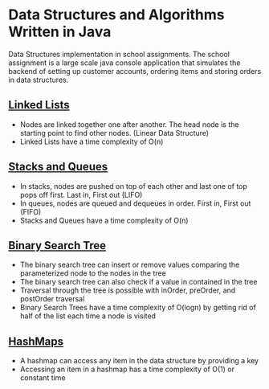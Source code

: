 # Data Structures and Algorithms Written in Java
Data Structures implementation in school assignments. The school assignment is a large scale java console application that simulates the backend of setting up customer accounts, ordering items and storing orders in data structures.

## [Linked Lists](https://github.com/gmaldona/DataStructures-Java/tree/master/linked-list-gmaldona/src/main/java/linkedlist)

+ Nodes are linked together one after another. The head node is the starting point to find other nodes. (Linear Data Structure)
+ Linked Lists have a time complexity of O(n) 

## [Stacks and Queues](https://github.com/gmaldona/DataStructures-Java/tree/master/stacke-queues-gmaldona/src/main/java/stackqueue)

+ In stacks, nodes are pushed on top of each other and last one of top pops off first. Last in, First out (LIFO)
+ In queues, nodes are queued and dequeues in order. First in, First out (FIFO)
+ Stacks and Queues have a time complexity of O(n)

## [Binary Search Tree](https://github.com/gmaldona/DataStructures-Java/tree/master/bst-2-gmaldona/src/main/java/bst)

+ The binary search tree can insert or remove values comparing the parameterized node to the nodes in the tree
+ The binary search tree can also check if a value in contained in the tree
+ Traversal through the tree is possible with inOrder, preOrder, and postOrder traversal
+ Binary Search Trees have a time complexity of O(logn) by getting rid of half of the list each time a node is visited

## [HashMaps](https://github.com/gmaldona/DataStructures-Java/tree/master/hashmap-gmaldona/src/main/java/hashmap)

+ A hashmap can access any item in the data structure by providing a key
+ Accessing an item in a hashmap has a time complexity of O(1) or constant time
